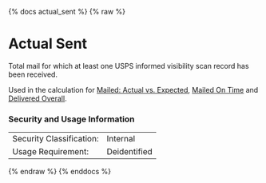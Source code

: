{% docs actual_sent %}
{% raw %}

<a name="actual_sent"></a>
# Actual Sent

Total mail for which at least one USPS informed visibility scan record has been received.

Used in the calculation for [Mailed: Actual vs. Expected](#!/exposure/docs.business_glossary.glossary#mailed_actual),
[Mailed On Time](#!/exposure/docs.business_glossary.glossary#mailed_on_time)
and [Delivered Overall](#!/exposure/docs.business_glossary.glossary#delivered_overall).

### Security and Usage Information
|     |     |
| --- | --- |
| Security Classification: | Internal |
| Usage Requirement:       | Deidentified |

{% endraw %}
{% enddocs %}